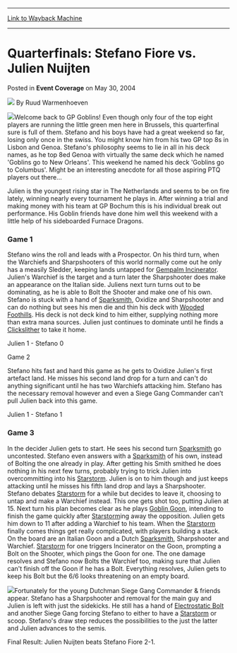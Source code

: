 
---
[Link to Wayback Machine](https://web.archive.org/web/20220701000221/https://magic.wizards.com/en/articles/archive/event-coverage/quarterfinals-stefano-fiore-vs-julien-nuijten-2004-05-30)

[_metadata_:author]:- "Ruud Warmenhoeven"
[_metadata_:description]:- "Welcome back to GP Goblins! Even though only four of the top eight players are running the little green men here in Brussels, this quarterfinal sure is full of them. Stefano and his boys have had a great weekend so far, losing only once in the swiss. You might know him from his two GP top 8s in Lisbon and Genoa. Stefano's philosophy seems to lie in all in his deck names, as he"
[_metadata_:generator]:- "Drupal 7 (http://drupal.org)"
[_metadata_:node]:- "549786"
[_metadata_:publish_date]:- "2004-05-30"
[_metadata_:source]:- "div-main-content"
[_metadata_:title]:- "Quarterfinals: Stefano Fiore vs. Julien Nuijten"
[_metadata_:wayback_capture_timestamp]:- "2022-07-01 00:02:21"
[_metadata_:wayback_raw_url]:- "https://web.archive.org/web/20220701000221id_/https://magic.wizards.com/en/articles/archive/event-coverage/quarterfinals-stefano-fiore-vs-julien-nuijten-2004-05-30"
[_metadata_:wayback_url]:- "https://magic.wizards.com/en/articles/archive/event-coverage/quarterfinals-stefano-fiore-vs-julien-nuijten-2004-05-30"
---


Quarterfinals: Stefano Fiore vs. Julien Nuijten
===============================================



 Posted in **Event Coverage**
 on May 30, 2004 






![](https://media.magic.wizards.com/styles/auth_small/public/generic-avatar-150_150.png)
By Ruud Warmenhoeven











![](https://media.magic.wizards.com/image_legacy_migration/sideboard/images/gpbru04/qf3_1.jpg)Welcome back to GP Goblins! Even though only four of the top eight players are running the little green men here in Brussels, this quarterfinal sure is full of them. Stefano and his boys have had a great weekend so far, losing only once in the swiss. You might know him from his two GP top 8s in Lisbon and Genoa. Stefano's philosophy seems to lie in all in his deck names, as he top 8ed Genoa with virtually the same deck which he named 'Goblins go to New Orleans'. This weekend he named his deck 'Goblins go to Columbus'. Might be an interesting anecdote for all those aspiring PTQ players out there…


Julien is the youngest rising star in The Netherlands and seems to be on fire lately, winning nearly every tournament he plays in. After winning a trial and making money with his team at GP Bochum this is his individual break out performance. His Goblin friends have done him well this weekend with a little help of his sideboarded Furnace Dragons.


### Game 1


Stefano wins the roll and leads with a Prospector. On his third turn, when the Warchiefs and Sharpshooters of this world normally come out he only has a measily Sledder, keeping lands untapped for [Gempalm Incinerator](https://gatherer.wizards.com/Pages/Card/Details.aspx?name=Gempalm+Incinerator). Julien's Warchief is the target and a turn later the Sharpshooter does make an appearance on the Italian side. Juliens next turn turns out to be dominating, as he is able to Bolt the Shooter and make one of his own. Stefano is stuck with a hand of [Sparksmith](https://gatherer.wizards.com/Pages/Card/Details.aspx?name=Sparksmith), Oxidize and Sharpshooter and can do nothing but sees his men die and thin his deck with [Wooded Foothills](https://gatherer.wizards.com/Pages/Card/Details.aspx?name=Wooded+Foothills). His deck is not deck kind to him either, supplying nothing more than extra mana sources. Julien just continues to dominate until he finds a [Clickslither](https://gatherer.wizards.com/Pages/Card/Details.aspx?name=Clickslither) to take it home.


Julien 1 - Stefano 0


Game 2


Stefano hits fast and hard this game as he gets to Oxidize Julien's first artefact land. He misses his second land drop for a turn and can't do anything significant until he has two Warchiefs attacking him. Stefano has the necessary removal however and even a Siege Gang Commander can't pull Julien back into this game.


Julien 1 - Stefano 1


### Game 3


In the decider Julien gets to start. He sees his second turn [Sparksmith](https://gatherer.wizards.com/Pages/Card/Details.aspx?name=Sparksmith) go uncontested. Stefano even answers with a [Sparksmith](https://gatherer.wizards.com/Pages/Card/Details.aspx?name=Sparksmith) of his own, instead of Bolting the one already in play. After getting his Smith smithed he does nothing in his next few turns, probably trying to trick Julien into overcommitting into his [Starstorm](https://gatherer.wizards.com/Pages/Card/Details.aspx?name=Starstorm). Julien is on to him though and just keeps attacking until he misses his fifth land drop and lays a Sharpshooter. Stefano debates [Starstorm](https://gatherer.wizards.com/Pages/Card/Details.aspx?name=Starstorm) for a while but decides to leave it, choosing to untap and make a Warchief instead. This one gets shot too, putting Julien at 15. Next turn his plan becomes clear as he plays [Goblin Goon](https://gatherer.wizards.com/Pages/Card/Details.aspx?name=Goblin+Goon), intending to finish the game quickly after [Starstorm](https://gatherer.wizards.com/Pages/Card/Details.aspx?name=Starstorm)ing away the opposition. Julien gets him down to 11 after adding a Warchief to his team. When the [Starstorm](https://gatherer.wizards.com/Pages/Card/Details.aspx?name=Starstorm) finally comes things get really complicated, with players building a stack. On the board are an Italian Goon and a Dutch [Sparksmith](https://gatherer.wizards.com/Pages/Card/Details.aspx?name=Sparksmith), Sharpshooter and Warchief. [Starstorm](https://gatherer.wizards.com/Pages/Card/Details.aspx?name=Starstorm) for one triggers Incinerator on the Goon, prompting a Bolt on the Shooter, which pings the Goon for one. The one damage resolves and Stefano now Bolts the Warchief too, making sure that Julien can't finish off the Goon if he has a Bolt. Everything resolves, Julien gets to keep his Bolt but the 6/6 looks threatening on an empty board.


![](https://media.magic.wizards.com/image_legacy_migration/sideboard/images/gpbru04/qf3_2.jpg)Fortunately for the young Dutchman Siege Gang Commander & friends appear. Stefano has a Sharpshooter and removal for the main guy and Julien is left with just the sidekicks. He still has a hand of [Electrostatic Bolt](https://gatherer.wizards.com/Pages/Card/Details.aspx?name=Electrostatic+Bolt) and another Siege Gang forcing Stefano to either to have a [Starstorm](https://gatherer.wizards.com/Pages/Card/Details.aspx?name=Starstorm) or scoop. Stefano's draw step reduces the possibilities to the just the latter and Julien advances to the semis.


Final Result: Julien Nuijten beats Stefano Fiore 2-1.








